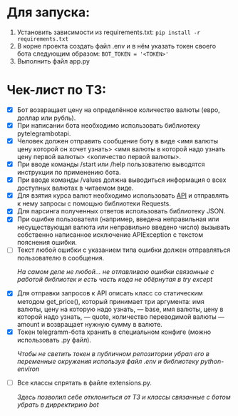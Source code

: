 # Для запуска:
1. Установить зависимости из requirements.txt:
```pip install -r requirements.txt```
2. В корне проекта создать файл .env и в нём указать токен своего бота следующим образом:
```BOT_TOKEN = '<TOKEN>'```
3. Выполнить файл app.py

# Чек-лист по ТЗ:
- [X] Бот возвращает цену на определённое количество валюты (евро, доллар или рубль).
- [x] При написании бота необходимо использовать библиотеку pytelegrambotapi.
- [x] Человек должен отправить сообщение боту в виде <имя валюты цену которой он хочет узнать> <имя валюты в которой надо узнать цену первой валюты> <количество первой валюты>.
- [x] При вводе команды /start или /help пользователю выводятся инструкции по применению бота.
- [x] При вводе команды /values должна выводиться информация о всех доступных валютах в читаемом виде.
- [x] Для взятия курса валют необходимо использовать [API](https://www.cryptocompare.com/ "API") и отправлять к нему запросы с помощью библиотеки Requests.
- [x] Для парсинга полученных ответов использовать библиотеку JSON.
- [x] При ошибке пользователя (например, введена неправильная или несуществующая валюта или неправильно введено число) вызывать собственно написанное исключение APIException с текстом пояснения ошибки.
- [ ] Текст любой ошибки с указанием типа ошибки должен отправляться пользователю в сообщения.<p>*На самом деле не любой... не отлавливаю ошибки связанные с работой библиотек и есть часть кода не обёрнутая в try except*</p>
- [x] Для отправки запросов к API описать класс со статическим методом get_price(), который принимает три аргумента: имя валюты, цену на которую надо узнать, — base, имя валюты, цену в которой надо узнать, — quote, количество переводимой валюты — amount и возвращает нужную сумму в валюте.
- [x] Токен telegramm-бота хранить в специальном конфиге (можно использовать .py файл).<p>*Чтобы не светить токен в публичном репозитории убрал его в переменные окружения используя файл .env и библиотеку python-environ*</p>
- [ ] Все классы спрятать в файле extensions.py.<p>*Здесь позволил себе отклониться от ТЗ и классы связанные с ботом убрать в дирректирию bot*</p>
